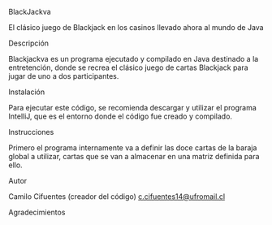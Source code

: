BlackJackva

El clásico juego de Blackjack en los casinos llevado ahora al mundo de Java

Descripción

Blackjackva es un programa ejecutado y compilado en Java destinado a la entretención, donde se recrea el clásico juego de cartas Blackjack para jugar de uno a dos participantes.

Instalación

Para ejecutar este código, se recomienda descargar y utilizar el programa IntelliJ, que es el entorno donde el código fue creado y compilado.


Instrucciones

Primero el programa internamente va a definir las doce cartas de la baraja global a utilizar, cartas que se van a almacenar en una matriz definida para ello.

Autor

Camilo Cifuentes (creador del código)
c.cifuentes14@ufromail.cl

Agradecimientos



